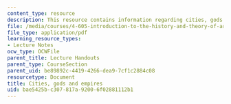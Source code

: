 ```yaml
---
content_type: resource
description: This resource contains information regarding cities, gods and empires.
file: /media/courses/4-605-introduction-to-the-history-and-theory-of-architecture-spring-2012/bae5425bc307817a92006f02881112b1_MIT4_605S12_lec05.pdf
file_type: application/pdf
learning_resource_types:
- Lecture Notes
ocw_type: OCWFile
parent_title: Lecture Handouts
parent_type: CourseSection
parent_uid: be89892c-4419-4266-dea9-7cf1c2884c08
resourcetype: Document
title: Cities, gods and empires
uid: bae5425b-c307-817a-9200-6f02881112b1
---
```

